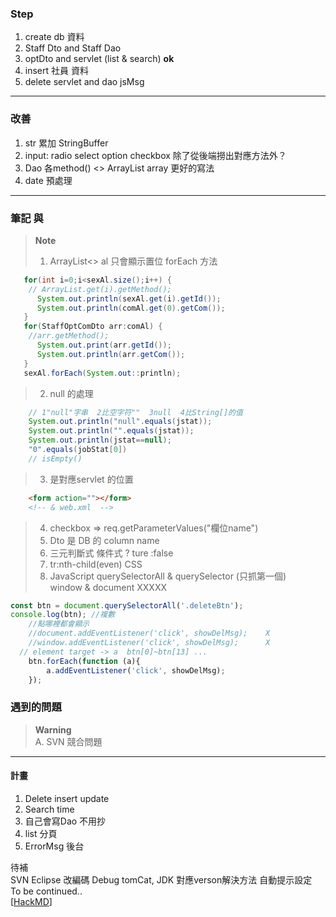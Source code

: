 ### Step
1.  create db 資料   
2.  Staff  Dto and Staff Dao
3.  optDto and servlet (list & search)      **ok**    
4.  insert 社員 資料
5.  delete servlet and dao jsMsg
------------------------  

### 改善  
1. str 累加 StringBuffer  
2. input: radio select option checkbox 除了從後端撈出對應方法外？
3. Dao 各method()  <> ArrayList array 更好的寫法
4. date 預處理
  
------------------------  
### 筆記  與  
> **Note**  
>1. ArrayList<> al  只會顯示置位  forEach 方法
```java  
   for(int i=0;i<sexAl.size();i++) {
	// ArrayList.get(i).getMethod();
      System.out.println(sexAl.get(i).getId());
      System.out.println(comAl.get(0).getCom());
   }
   for(StaffOptComDto arr:comAl) {
	//arr.getMethod();
      System.out.print(arr.getId());
      System.out.println(arr.getCom());
   }
   sexAl.forEach(System.out::println);

```  
>2. null 的處理
```java   
    // 1"null"字串  2比空字符""  3null  4比String[]的值
    System.out.println("null".equals(jstat));
    System.out.println("".equals(jstat));
    System.out.println(jstat==null);
    "0".equals(jobStat[0])
    // isEmpty()
```
>3. 是對應servlet 的位置  
```html  
    <form action=""></form>
    <!-- & web.xml  --> 
```  

>4. checkbox => req.getParameterValues("欄位name")
>5. Dto 是 DB 的 column name
>6. 三元判斷式    條件式 ? ture :false
>7. tr:nth-child(even)  CSS
>8. JavaScript querySelectorAll  & querySelector (只抓第一個)   
   window  &  document XXXXX
```javascript  
const btn = document.querySelectorAll('.deleteBtn');
console.log(btn); //複數
    //點哪裡都會顯示  
    //document.addEventListener('click', showDelMsg);    X  
    //window.addEventListener('click', showDelMsg);      X  
  // element target -> a  btn[0]~btn[13] ...  
	btn.forEach(function (a){
		a.addEventListener('click', showDelMsg);
	});
```

###  遇到的問題  
>**Warning**  
A. SVN 競合問題     
   
----------------------------------
#### 計畫  
1. Delete insert update
2. Search time
3. 自己會寫Dao 不用抄  
4. list 分頁
5. ErrorMsg 後台  

待補  
SVN  Eclipse 改編碼  Debug  tomCat, JDK 對應verson解決方法  自動提示設定  
To be continued..  
[[HackMD](https://github.com/adam-p/markdown-here/wiki/Markdown-Cheatsheet#lines)]  
